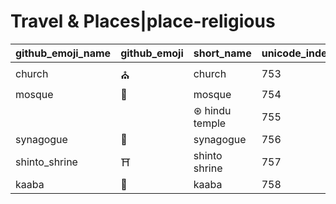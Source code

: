 # Travel & Places|place-religious

|github_emoji_name|github_emoji|short_name|unicode_index|
|---|---|---|---|
|church|:church:|church|753|
|mosque|:mosque:|mosque|754|
|||⊛ hindu temple|755|
|synagogue|:synagogue:|synagogue|756|
|shinto_shrine|:shinto_shrine:|shinto shrine|757|
|kaaba|:kaaba:|kaaba|758|
